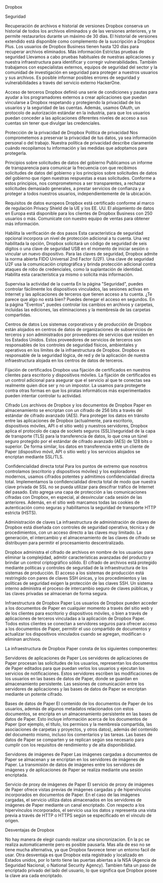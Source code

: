 Dropbox

Seguridad

Recuperación de archivos e historial de versiones
Dropbox conserva un historial de todos los archivos eliminados y de las versiones anteriores, y te permite restaurarlos durante un máximo de 30 días. El historial de versiones extendido está disponible como complemento de la suscripción a Dropbox Plus. Los usuarios de Dropbox Business tienen hasta 120 días para recuperar archivos eliminados. Más información
Estrictas pruebas de seguridad
Llevamos a cabo pruebas habituales de nuestras aplicaciones y nuestra infraestructura para identificar y corregir vulnerabilidades. También trabajamos con especialistas externos, equipos de seguridad del sector y la comunidad de investigación en seguridad para proteger a nuestros usuarios y sus archivos. Es posible informar posibles errores de seguridad y vulnerabilidades a través del servicio externo HackerOne.

Acceso de terceros
Dropbox definió una serie de condiciones y pautas para ayudar a los programadores externos a crear aplicaciones que puedan vincularse a Dropbox respetando y protegiendo la privacidad de los usuarios y la seguridad de las cuentas. Además, usamos OAuth, un protocolo de autorización estándar en la industria, para que los usuarios puedan conceder a las aplicaciones diferentes niveles de acceso a sus cuentas sin tener que divulgar las credenciales. 

Protección de la privacidad de Dropbox
Política de privacidad
Nos comprometemos a preservar la privacidad de tus datos, ya sea información personal o del trabajo. Nuestra política de privacidad describe claramente cuándo recopilamos tu información y las medidas que adoptamos para protegerla.

Principios sobre solicitudes de datos del gobierno
Publicamos un informe de transparencia para comunicar la frecuencia con que recibimos solicitudes de datos del gobierno y los principios sobre solicitudes de datos del gobierno que rigen nuestras respuestas a esas solicitudes. Conforme a estos principios, nos comprometemos a ser transparentes, a rechazar solicitudes demasiado generales, a prestar servicios de confianza y a proteger a todos nuestros usuarios, independientemente de la ubicación.

Requisitos de datos europeos
Dropbox está certificado conforme al marco de regulación Privacy Shield de la UE y los EE. UU. El alojamiento de datos en Europa está disponible para los clientes de Dropbox Business con 250 usuarios o más. Comunícate con nuestro equipo de ventas para obtener más información.

Habilita la verificación de dos pasos
Esta característica de seguridad opcional incorpora un nivel de protección adicional a tu cuenta. Una vez habilitada la opción, Dropbox solicitará un código de seguridad de seis dígitos o una clave de seguridad USB en el momento de iniciar sesión o vincular un nuevo dispositivo. Para las claves de seguridad, Dropbox admite la norma abierta FIDO Universal 2nd Factor (U2F). Una clave de seguridad U2F usa la comunicación criptográfica y brinda protección adicional contra ataques de robo de credenciales, como la suplantación de identidad. Habilita esta característica ya mismo o solicita más información. 

Supervisa la actividad de la cuenta
En la página "Seguridad", puedes controlar fácilmente los dispositivos vinculados, las sesiones activas en Internet y las aplicaciones de terceros que tienen acceso a tu cuenta. ¿Te parece que algo no está bien? Puedes denegar el acceso en segundos. En la página "Eventos", puedes controlar los cambios en archivos y carpetas, incluidas las ediciones, las eliminaciones y la membresía de las carpetas compartidas. 

Centros de datos
Los sistemas corporativos y de producción de Dropbox están alojados en centros de datos de organizaciones de subservicios de terceros y son administrados por proveedores de servicios que residen en los Estados Unidos. Estos proveedores de servicios de terceros son responsables de los controles de seguridad físicos, ambientales y operativos en los límites de la infraestructura de Dropbox. Dropbox es responsable de la seguridad lógica, de red y de la aplicación de nuestra infraestructura alojada en los centros de datos de terceros.

Fijación de certificados
Dropbox usa fijación de certificados en nuestros clientes para escritorio y dispositivos móviles. La fijación de certificados es un control adicional para asegurar que el servicio al que te conectas sea realmente quien dice ser y no un impostor. La usamos para protegerte contra otras formas en que los piratas informáticos más experimentados pueden intentar controlar tu actividad.

Cifrado
Los archivos de Dropbox y los documentos de Dropbox Paper en almacenamiento se encriptan con un cifrado de 256 bits a través del estándar de cifrado avanzado (AES). Para proteger los datos en tránsito entre las aplicaciones de Dropbox (actualmente, para escritorio, dispositivos móviles, API o el sitio web) y nuestros servidores, Dropbox aplica el protocolo de capa de sockets seguros (SSL)/seguridad de la capa de transporte (TLS) para la transferencia de datos, lo que crea un túnel seguro protegido por el estándar de cifrado avanzado (AES) de 128 bits o superior. De forma similar, los datos en transferencia entre un cliente de Paper (dispositivo móvil, API o sitio web) y los servicios alojados se encriptan mediante SSL/TLS.

Confidencialidad directa total
Para los puntos de extremo que nosotros controlamos (escritorio y dispositivos móviles) y los exploradores modernos, usamos cifrados potentes y admitimos confidencialidad directa total. Implementamos la confidencialidad directa total de modo que nuestra clave privada de SSL no se pueda utilizar para descifrar tráfico de Internet del pasado. Esto agrega una capa de protección a las comunicaciones cifradas con Dropbox, en especial, al desvincular cada sesión de las anteriores. Además, en el sitio web marcamos todas las cookies de autenticación como seguras y habilitamos la seguridad de transporte HTTP estricta (HSTS).

Administración de claves
La infraestructura de administración de claves de Dropbox está diseñada con controles de seguridad operativa, técnica y de procedimientos, con un acceso directo a las claves muy limitado. La generación, el intercambio y el almacenamiento de las claves de cifrado se distribuyen para permitir el procesamiento descentralizado.

Dropbox administra el cifrado de archivos en nombre de los usuarios para eliminar la complejidad, admitir características avanzadas del producto y brindar un control criptográfico sólido. El cifrado de archivos está protegido mediante políticas y controles de seguridad de la infraestructura de los sistemas de producción. El acceso a los sistemas de producción está restringido con pares de claves SSH únicas, y los procedimientos y las políticas de seguridad exigen la protección de las claves SSH. Un sistema interno administra el proceso de intercambio seguro de claves públicas, y las claves privadas se almacenan de forma segura.

Infraestructura de Dropbox Paper
Los usuarios de Dropbox pueden acceder a los documentos de Paper en cualquier momento a través del sitio web y de los clientes para escritorio y dispositivos móviles, o bien a través de aplicaciones de terceros vinculadas a la aplicación de Dropbox Paper. Todos estos clientes se conectan a servidores seguros para ofrecer acceso a los documentos de Paper, permitir el uso compartido de documentos y actualizar los dispositivos vinculados cuando se agregan, modifican o eliminan archivos.

La infraestructura de Dropbox Paper consta de los siguientes componentes:

Servidores de aplicaciones de Paper
Los servidores de aplicaciones de Paper procesan las solicitudes de los usuarios, representan los documentos de Paper editados para que puedan verlos los usuarios y ejecutan los servicios de notificaciones. Estos servidores escriben las modificaciones de los usuarios en las bases de datos de Paper, donde se guardan en almacenamiento persistente. Las sesiones de comunicación entre los servidores de aplicaciones y las bases de datos de Paper se encriptan mediante un potente cifrado.

Bases de datos de Paper
El contenido de los documentos de Paper de los usuarios, además de algunos metadatos relacionados con estos documentos, se encripta en un almacenamiento persistente en las bases de datos de Paper. Esto incluye información acerca de los documentos de Paper (por ejemplo, el título, los permisos y la membresía compartida, las asociaciones de carpetas y proyectos, y otros datos), además del contenido del documento mismo, incluso los comentarios y las tareas. Las bases de datos de Paper se comparten y se replican según sea necesario para cumplir con los requisitos de rendimiento y de alta disponibilidad.

Servidores de imágenes de Paper
Las imágenes cargadas a documentos de Paper se almacenan y se encriptan en los servidores de imágenes de Paper. La transmisión de datos de imágenes entre los servidores de imágenes y de aplicaciones de Paper se realiza mediante una sesión encriptada.

Servicio de proxy de imágenes de Paper
El servicio de proxy de imágenes de Paper ofrece vistas previas de imágenes cargadas y de hipervínculos incorporados en documentos de Paper. En el caso de las imágenes cargadas, el servicio utiliza datos almacenados en los servidores de imágenes de Paper mediante un canal encriptado. Con respecto a los hipervínculos incorporados, el servicio usa los datos y representa una vista previa a través de HTTP o HTTPS según se especificado en el vínculo de origen.

Desventajas de Dropbox

No hay manera de elegir cuando realizar una sincronizacion. En la pc se realiza automaticamente pero es posible pausarla. Mas alla de eso no se tiene mucha alternativa, ya que Dropbox favorece tener un entorno facil de usar. 
Otra desventaja es que Dropbox esta registrado y localizado en Estados unidos, por lo tanto tiene las puertas abiertas a la NSA (Agencia de Seguridad Nacional, o National Security Agency). Tambien falta un paso de encriptado privado del lado del usuario, lo que significa que Dropbox posee la clave ara cada encriptado.
